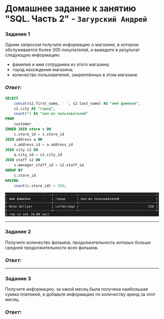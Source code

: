 # Домашнее задание к занятию "SQL. Часть 2" - `Загурский Андрей`

### Задание 1

Одним запросом получите информацию о магазине, в котором обслуживается более 300 покупателей, и выведите в результат следующую информацию: 
- фамилия и имя сотрудника из этого магазина;
- город нахождения магазина;
- количество пользователей, закреплённых в этом магазине.

### *Ответ*:
```sql
SELECT
	concat(s2.first_name, ' ', s2.last_name) AS "имя фамилия",
	c2.city AS "город",
	count(*) AS "кол-во пользователей"
FROM
	customer
INNER JOIN store s ON
	c.store_id = s.store_id
JOIN address a ON
	s.address_id = a.address_id
JOIN city c2 ON
	a.city_id = c2.city_id
JOIN staff s2 ON
	s.manager_staff_id = s2.staff_id
GROUP BY
	c.store_id
HAVING
	count(c.store_id) > 300;
```
![image](https://github.com/Anders1994/Homework/blob/main/ScreenShots/%D0%A1%D0%BA%D1%80%D0%B8%D0%BD%20539.png)

---

### Задание 2

Получите количество фильмов, продолжительность которых больше средней продолжительности всех фильмов.

### *Ответ*:

---

### Задание 3

Получите информацию, за какой месяц была получена наибольшая сумма платежей, и добавьте информацию по количеству аренд за этот месяц.

### *Ответ*:
